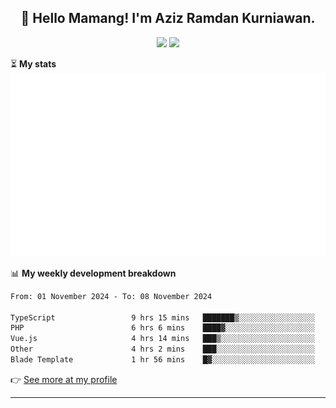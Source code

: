 <h2 align="center">👋 Hello Mamang! I'm Aziz Ramdan Kurniawan.</h2>  
<p align="center">
  <img src="https://komarev.com/ghpvc/?username=azizramdan">
  <img src="https://wakatime.com/badge/user/90056fa0-4c31-4eca-954e-2a3ac05896f9.svg">
</p>
    
⏳ **My stats**  
![](https://raw.githubusercontent.com/azizramdan/github-stats/master/generated/overview.svg#gh-dark-mode-only)

📊 **My weekly development breakdown**
<!--START_SECTION:waka-->

```txt
From: 01 November 2024 - To: 08 November 2024

TypeScript                 9 hrs 15 mins   ███████▒░░░░░░░░░░░░░░░░░   28.84 %
PHP                        6 hrs 6 mins    ████▓░░░░░░░░░░░░░░░░░░░░   19.03 %
Vue.js                     4 hrs 14 mins   ███▒░░░░░░░░░░░░░░░░░░░░░   13.22 %
Other                      4 hrs 2 mins    ███░░░░░░░░░░░░░░░░░░░░░░   12.60 %
Blade Template             1 hr 56 mins    █▓░░░░░░░░░░░░░░░░░░░░░░░   06.05 %
```

<!--END_SECTION:waka-->
👉 [See more at my profile](https://wakatime.com/@azizramdan)
***
